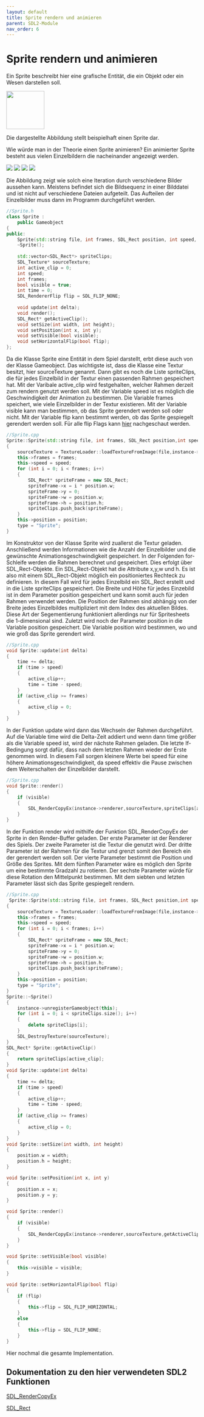 ```yaml
---
layout: default
title: Sprite rendern und animieren
parent: SDL2-Module
nav_order: 6
---
```


# Sprite rendern und animieren

Ein Sprite beschreibt hier eine grafische Entität, die ein Objekt oder ein Wesen darstellen soll.  

<img src="../images/Alien.png" width="100" height="100">

Die dargestellte Abbildung stellt beispielhaft einen Sprite dar.

Wie würde man in der Theorie einen Sprite animieren?
Ein animierter Sprite besteht aus vielen Einzelbildern die nacheinander angezeigt werden.

<img src="../images/AnimateSprite1.png">
<img src="../images/AnimateSprite2.png">
<img src="../images/AnimateSprite3.png">
<img src="../images/AnimateSprite4.png">

Die Abbildung zeigt wie solch eine Iteration durch verschiedene Bilder aussehen kann. 
Meistens befindet sich die Bildsequenz in einer Bilddatei und ist nicht auf verschiedene Dateien aufgeteilt.
Das Aufteilen der Einzelbilder muss dann im Programm durchgeführt werden.

```cpp
//Sprite.h
class Sprite :
	public Gameobject
{
public:
	Sprite(std::string file, int frames, SDL_Rect position, int speed, Game* instance);
	~Sprite();
	
	std::vector<SDL_Rect*> spriteClips;
	SDL_Texture* sourceTexture;
	int active_clip = 0;
	int speed;
	int frames;
	bool visible = true;
	int time = 0;
	SDL_RendererFlip flip = SDL_FLIP_NONE;
	
	void update(int delta);
	void render();
	SDL_Rect* getActiveClip();
	void setSize(int width, int height);
	void setPosition(int x, int y);
	void setVisible(bool visible);
	void setHorizontalFlip(bool flip);
};
```
Da die Klasse Sprite eine Entität in dem Spiel darstellt, erbt diese auch von der Klasse Gameobject.
Das wichtigste ist, dass die Klasse eine Textur besitzt, hier sourceTexture genannt. 
Dann gibt es noch die Liste spriteClips, die für jedes Einzelbild in der Textur einen passenden Rahmen gespeichert hat.
Mit der Varibale active_clip wird festgehalten, welcher Rahmen derzeit zum rendern genutzt werden soll. Mit der Variable speed ist es möglich
die Geschwindigkeit der Animation zu bestimmen. Die Variable frames speichert, wie viele Einzelbilder in der Textur existieren.
Mit der Variable visible kann man bestimmen, ob das Sprite gerendert werden soll oder nicht. 
Mit der Variable flip kann bestimmt werden, ob das Sprite gespiegelt gerendert werden soll.
Für alle flip Flags kann [hier](https://wiki.libsdl.org/SDL_RendererFlip) nachgeschaut werden.

```cpp
//Sprite.cpp
Sprite::Sprite(std::string file, int frames, SDL_Rect position,int speed, Game* instance) : Gameobject(instance)
{
	sourceTexture = TextureLoader::loadTextureFromImage(file,instance->renderer);
	this->frames = frames;
	this->speed = speed;
	for (int i = 0; i < frames; i++)
	{
		SDL_Rect* spriteFrame = new SDL_Rect;
		spriteFrame->x = i * position.w;
		spriteFrame->y = 0;
		spriteFrame->w = position.w;
		spriteFrame->h = position.h;
		spriteClips.push_back(spriteFrame);
	}
	this->position = position;
	type = "Sprite";
}
```
Im Konstruktor von der Klasse Sprite wird zuallerst die Textur geladen. 
Anschließend werden Informationen wie die Anzahl der Einzelbilder und die gewünschte Animationsgeschwindigkeit gespeichert.
In der Folgenden for-Schleife werden die Rahmen berechnet und gespeichert. Dies erfolgt über SDL_Rect-Objekte. 
Ein SDL_Rect-Objekt hat die Attribute x,y,w und h. Es ist also mit einem SDL_Rect-Objekt möglich ein positioniertes Rechteck zu definieren.
In diesem Fall wird für jedes Einzelbild ein SDL_Rect erstellt und in die Liste spriteClips gespeichert. Die Breite und Höhe für jedes Einzebild ist in dem Parameter position gespeichert und kann somit
auch für jeden Rahmen verwendet werden. Die Position der Rahmen sind abhängig von der Breite jedes Einzelbildes multipliziert mit dem Index des aktuellen Bildes. 
Diese Art der Segementierung funktioniert allerdings nur für Spritesheets die 1-dimensional sind.
Zuletzt wird noch der Parameter position in die Variable position gespeichert. Die Variable position wird bestimmen, wo und wie groß das Sprite gerendert wird.

```cpp
//Sprite.cpp
void Sprite::update(int delta)
{
	time += delta;
	if (time > speed)
	{
		active_clip++;
		time = time - speed;
	}
	if (active_clip >= frames)
	{
		active_clip = 0;
	}
}
```
In der Funktion update wird dann das Wechseln der Rahmen durchgeführt. Auf die Variable time wird die Delta-Zeit addiert und wenn dann time größer als die Variable speed ist, wird der nächste Rahmen geladen.
Die letzte If-Bedingung sorgt dafür, dass nach dem letzten Rahmen wieder der Erste genommen wird. In diesem Fall sorgen kleinere Werte bei speed für eine höhere Animationsgeschwindigkeit, da speed effektiv die Pause zwischen dem 
Weiterschalten der Einzelbilder darstellt.

```cpp
//Sprite.cpp
void Sprite::render()
{
	if (visible)
	{
		SDL_RenderCopyEx(instance->renderer,sourceTexture,spriteClips[active_clip], &position, NULL, NULL, flip);
	}
}
```
In der Funktion render wird mithilfe der Funktion SDL_RenderCopyEx der Sprite in den Render-Buffer geladen. Der erste Parameter ist der Renderer des Spiels.
Der zweite Parameter ist die Textur die genutzt wird. Der dritte Parameter ist der Rahmen für die Textur und grenzt somit den Bereich ein der gerendert werden soll.
Der vierte Parameter bestimmt die Position und Größe des Sprites. Mit dem fünften Parameter wäre es möglich den Sprite um eine bestimmte Gradzahl zu rotieren.
Der sechste Parameter würde für diese Rotation den Mittelpunkt bestimmen. Mit dem siebten und letzten Parameter lässt sich das Sprite gespiegelt rendern.
 
```cpp
//Sprite.cpp
 Sprite::Sprite(std::string file, int frames, SDL_Rect position,int speed, Game* instance) : Gameobject(instance)
{
	sourceTexture = TextureLoader::loadTextureFromImage(file,instance->renderer);
	this->frames = frames;
	this->speed = speed;
	for (int i = 0; i < frames; i++)
	{
		SDL_Rect* spriteFrame = new SDL_Rect;
		spriteFrame->x = i * position.w;
		spriteFrame->y = 0;
		spriteFrame->w = position.w;
		spriteFrame->h = position.h;
		spriteClips.push_back(spriteFrame);
	}
	this->position = position;
	type = "Sprite";
}
Sprite::~Sprite()
{
	instance->unregisterGameobject(this);
	for (int i = 0; i < spriteClips.size(); i++)
	{
		delete spriteClips[i];
	}
	SDL_DestroyTexture(sourceTexture);
}
SDL_Rect* Sprite::getActiveClip()
{
	return spriteClips[active_clip];
}
void Sprite::update(int delta)
{
	time += delta;
	if (time > speed)
	{
		active_clip++;
		time = time - speed;
	}
	if (active_clip >= frames)
	{
		active_clip = 0;
	}
}
void Sprite::setSize(int width, int height)
{
	position.w = width;
	position.h = height;
}

void Sprite::setPosition(int x, int y)
{
	position.x = x;
	position.y = y;
}

void Sprite::render()
{
	if (visible)
	{
		SDL_RenderCopyEx(instance->renderer,sourceTexture,getActiveClip(), &position, NULL, NULL, flip);
	}
}

void Sprite::setVisible(bool visible)
{
	this->visible = visible;
}

void Sprite::setHorizontalFlip(bool flip)
{
	if (flip)
	{
		this->flip = SDL_FLIP_HORIZONTAL;
	}
	else
	{
		this->flip = SDL_FLIP_NONE;
	}
}
```
Hier nochmal die gesamte Implementation.

## Dokumentation zu den hier verwendeten SDL2 Funktionen

[SDL_RenderCopyEx](https://wiki.libsdl.org/SDL_RenderCopyEx)

[SDL_Rect](https://wiki.libsdl.org/SDL_Rect)

